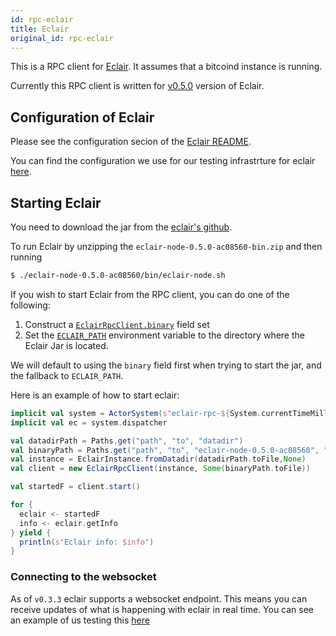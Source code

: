 ```yaml
---
id: rpc-eclair
title: Eclair
original_id: rpc-eclair
---
```


This is a RPC client for [Eclair](https://github.com/acinq/eclair). It assumes that a bitcoind instance is running.

Currently this RPC client is written for [v0.5.0](https://github.com/ACINQ/eclair/releases/tag/v0.5.0) version of Eclair.

## Configuration of Eclair

Please see the configuration secion of the
[Eclair README](https://github.com/acinq/eclair#configuring-eclair).

You can find the configuration we use for our testing infrastrture for eclair [here](https://github.com/bitcoin-s/bitcoin-s/blob/a043d3858ef33da51229ee59c478d2a6c9d5a46f/testkit/src/main/scala/org/bitcoins/testkit/eclair/rpc/EclairRpcTestUtil.scala#L98).

## Starting Eclair

You need to download the jar from the [eclair's github](https://github.com/ACINQ/eclair/releases/tag/v0.5.0).

To run Eclair by unzipping the `eclair-node-0.5.0-ac08560-bin.zip` and then running

```bash
$ ./eclair-node-0.5.0-ac08560/bin/eclair-node.sh
```

If you wish to start Eclair from the RPC client, you can do one of the following:

1. Construct a [`EclairRpcClient.binary`](https://github.com/bitcoin-s/bitcoin-s/blob/a043d3858ef33da51229ee59c478d2a6c9d5a46f/eclair-rpc/src/main/scala/org/bitcoins/eclair/rpc/client/EclairRpcClient.scala#L51) field set
2. Set the [`ECLAIR_PATH`](https://github.com/bitcoin-s/bitcoin-s/blob/a043d3858ef33da51229ee59c478d2a6c9d5a46f/eclair-rpc/src/main/scala/org/bitcoins/eclair/rpc/client/EclairRpcClient.scala#L701) environment variable to the directory where the Eclair Jar is located.

We will default to using the `binary` field first when trying to start the jar, and the fallback to `ECLAIR_PATH`.

Here is an example of how to start eclair:


```scala
implicit val system = ActorSystem(s"eclair-rpc-${System.currentTimeMillis}")
implicit val ec = system.dispatcher

val datadirPath = Paths.get("path", "to", "datadir")
val binaryPath = Paths.get("path", "to", "eclair-node-0.5.0-ac08560", "bin", "eclair-node.sh")
val instance = EclairInstance.fromDatadir(datadirPath.toFile,None)
val client = new EclairRpcClient(instance, Some(binaryPath.toFile))

val startedF = client.start()

for {
  eclair <- startedF
  info <- eclair.getInfo
} yield {
  println(s"Eclair info: $info")
}
```

### Connecting to the websocket

As of `v0.3.3` eclair supports a websocket endpoint. This means you can receive updates of what is happening with eclair
in real time. You can see an example of us testing this [here](https://github.com/bitcoin-s/bitcoin-s/blob/a043d3858ef33da51229ee59c478d2a6c9d5a46f/eclair-rpc-test/src/test/scala/org/bitcoins/eclair/rpc/EclairRpcClientTest.scala#L591)
